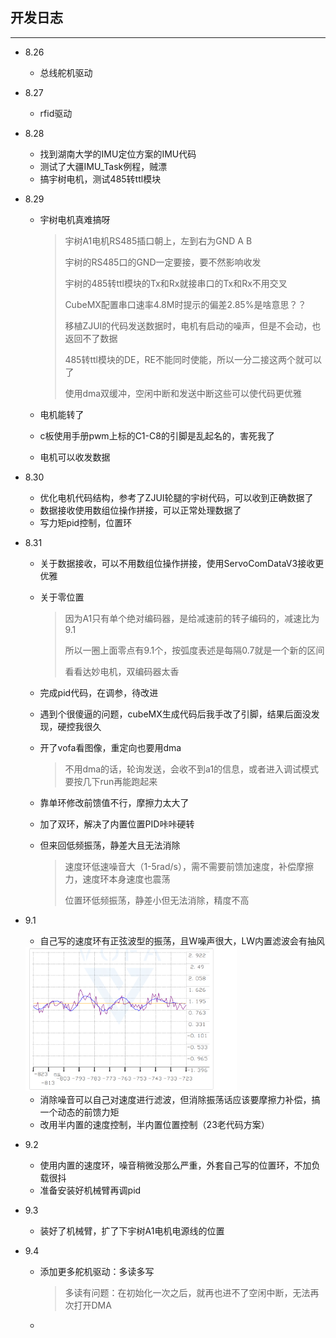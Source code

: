 ## 开发日志

--------------------

+ 8.26

  + 总线舵机驱动

+ 8.27

  + rfid驱动

+ 8.28

  + 找到湖南大学的IMU定位方案的IMU代码
  + 测试了大疆IMU_Task例程，贼漂
  + 搞宇树电机，测试485转ttl模块

+ 8.29

  + 宇树电机真难搞呀

    > 宇树A1电机RS485插口朝上，左到右为GND A B
    >
    > 宇树的RS485口的GND一定要接，要不然影响收发
    >
    > 宇树的485转ttl模块的Tx和Rx就接串口的Tx和Rx不用交叉
    >
    > CubeMX配置串口速率4.8M时提示的偏差2.85%是啥意思？？
    >
    > 移植ZJUI的代码发送数据时，电机有启动的噪声，但是不会动，也返回不了数据
    >
    > 485转ttl模块的DE，RE不能同时使能，所以一分二接这两个就可以了
    >
    > 使用dma双缓冲，空闲中断和发送中断这些可以使代码更优雅

  + 电机能转了

  + c板使用手册pwm上标的C1-C8的引脚是乱起名的，害死我了

  + 电机可以收发数据

+ 8.30

  + 优化电机代码结构，参考了ZJUI轮腿的宇树代码，可以收到正确数据了
  + 数据接收使用数组位操作拼接，可以正常处理数据了
  + 写力矩pid控制，位置环
  
+ 8.31

  + 关于数据接收，可以不用数组位操作拼接，使用ServoComDataV3接收更优雅

  + 关于零位置

    > 因为A1只有单个绝对编码器，是给减速前的转子编码的，减速比为9.1
    >
    > 所以一圈上面零点有9.1个，按弧度表述是每隔0.7就是一个新的区间
    >
    > 看看达妙电机，双编码器太香

  + 完成pid代码，在调参，待改进
  
  + 遇到个很傻逼的问题，cubeMX生成代码后我手改了引脚，结果后面没发现，硬控我很久
  
  + 开了vofa看图像，重定向也要用dma
  
    > 不用dma的话，轮询发送，会收不到a1的信息，或者进入调试模式要按几下run再能跑起来
  
  + 靠单环修改前馈值不行，摩擦力太大了
  
  + 加了双环，解决了内置位置PID咔咔硬转
  
  + 但来回低频振荡，静差大且无法消除
  
    > 速度环低速噪音大（1-5rad/s），需不需要前馈加速度，补偿摩擦力，速度环本身速度也震荡
    >
    > 位置环低频振荡，静差小但无法消除，精度不高
  
+ 9.1

  + 自己写的速度环有正弦波型的振荡，且W噪声很大，LW内置滤波会有抽风

  <img src=".\速度.png" alt="image-20240901112926931" style="zoom: 33%;" />

  + 消除噪音可以自己对速度进行滤波，但消除振荡话应该要摩擦力补偿，搞一个动态的前馈力矩
  + 改用半内置的速度控制，半内置位置控制（23老代码方案）

+ 9.2
  
  + 使用内置的速度环，噪音稍微没那么严重，外套自己写的位置环，不加负载很抖
  + 准备安装好机械臂再调pid
  
+ 9.3

  + 装好了机械臂，扩了下宇树A1电机电源线的位置

+ 9.4

  + 添加更多舵机驱动：多读多写

    > 多读有问题：在初始化一次之后，就再也进不了空闲中断，无法再次打开DMA

  + 